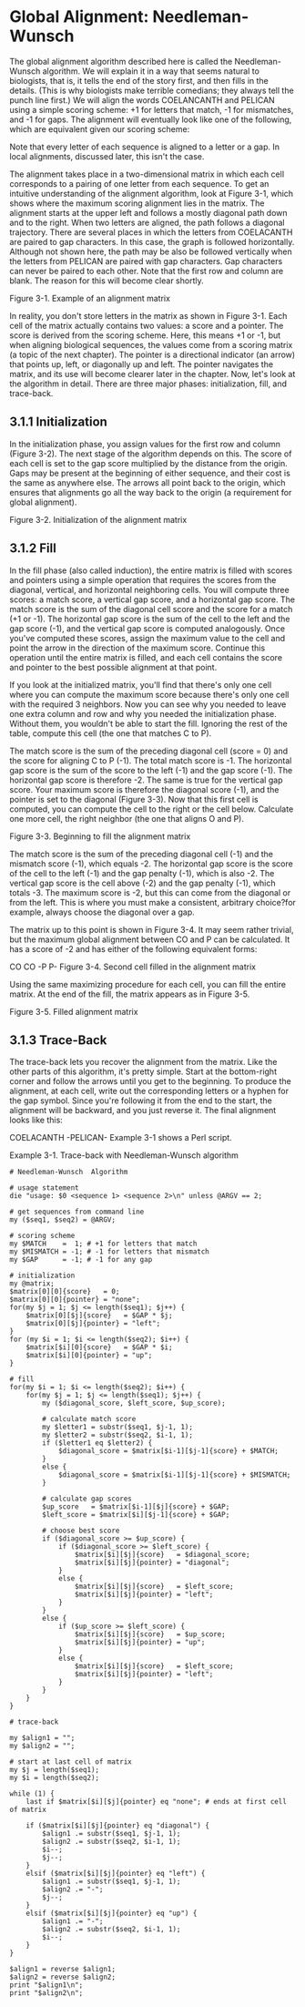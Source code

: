 # Global Alignment: Needleman-Wunsch

The global alignment algorithm described here is called the Needleman-Wunsch algorithm. We will explain it in a way that seems natural to biologists, that is, it tells the end of the story first, and then fills in the details. (This is why biologists make terrible comedians; they always tell the punch line first.) We will align the words COELANCANTH and PELICAN using a simple scoring scheme: +1 for letters that match, -1 for mismatches, and -1 for gaps. The alignment will eventually look like one of the following, which are equivalent given our scoring scheme:



Note that every letter of each sequence is aligned to a letter or a gap. In local alignments, discussed later, this isn't the case.

The alignment takes place in a two-dimensional matrix in which each cell corresponds to a pairing of one letter from each sequence. To get an intuitive understanding of the alignment algorithm, look at Figure 3-1, which shows where the maximum scoring alignment lies in the matrix. The alignment starts at the upper left and follows a mostly diagonal path down and to the right. When two letters are aligned, the path follows a diagonal trajectory. There are several places in which the letters from COELACANTH are paired to gap characters. In this case, the graph is followed horizontally. Although not shown here, the path may be also be followed vertically when the letters from PELICAN are paired with gap characters. Gap characters can never be paired to each other. Note that the first row and column are blank. The reason for this will become clear shortly.

Figure 3-1. Example of an alignment matrix


In reality, you don't store letters in the matrix as shown in Figure 3-1. Each cell of the matrix actually contains two values: a score and a pointer. The score is derived from the scoring scheme. Here, this means +1 or -1, but when aligning biological sequences, the values come from a scoring matrix (a topic of the next chapter). The pointer is a directional indicator (an arrow) that points up, left, or diagonally up and left. The pointer navigates the matrix, and its use will become clearer later in the chapter. Now, let's look at the algorithm in detail. There are three major phases: initialization, fill, and trace-back.

## 3.1.1 Initialization

In the initialization phase, you assign values for the first row and column (Figure 3-2). The next stage of the algorithm depends on this. The score of each cell is set to the gap score multiplied by the distance from the origin. Gaps may be present at the beginning of either sequence, and their cost is the same as anywhere else. The arrows all point back to the origin, which ensures that alignments go all the way back to the origin (a requirement for global alignment).

Figure 3-2. Initialization of the alignment matrix


## 3.1.2 Fill

In the fill phase (also called induction), the entire matrix is filled with scores and pointers using a simple operation that requires the scores from the diagonal, vertical, and horizontal neighboring cells. You will compute three scores: a match score, a vertical gap score, and a horizontal gap score. The match score is the sum of the diagonal cell score and the score for a match (+1 or -1). The horizontal gap score is the sum of the cell to the left and the gap score (-1), and the vertical gap score is computed analogously. Once you've computed these scores, assign the maximum value to the cell and point the arrow in the direction of the maximum score. Continue this operation until the entire matrix is filled, and each cell contains the score and pointer to the best possible alignment at that point.

If you look at the initialized matrix, you'll find that there's only one cell where you can compute the maximum score because there's only one cell with the required 3 neighbors. Now you can see why you needed to leave one extra column and row and why you needed the initialization phase. Without them, you wouldn't be able to start the fill. Ignoring the rest of the table, compute this cell (the one that matches C to P).

The match score is the sum of the preceding diagonal cell (score = 0) and the score for aligning C to P (-1). The total match score is -1. The horizontal gap score is the sum of the score to the left (-1) and the gap score (-1). The horizontal gap score is therefore -2. The same is true for the vertical gap score. Your maximum score is therefore the diagonal score (-1), and the pointer is set to the diagonal (Figure 3-3). Now that this first cell is computed, you can compute the cell to the right or the cell below. Calculate one more cell, the right neighbor (the one that aligns O and P).

Figure 3-3. Beginning to fill the alignment matrix


The match score is the sum of the preceding diagonal cell (-1) and the mismatch score (-1), which equals -2. The horizontal gap score is the score of the cell to the left (-1) and the gap penalty (-1), which is also -2. The vertical gap score is the cell above (-2) and the gap penalty (-1), which totals -3. The maximum score is -2, but this can come from the diagonal or from the left. This is where you must make a consistent, arbitrary choice?for example, always choose the diagonal over a gap.

The matrix up to this point is shown in Figure 3-4. It may seem rather trivial, but the maximum global alignment between CO and P can be calculated. It has a score of -2 and has either of the following equivalent forms:

CO    CO
-P    P-
Figure 3-4. Second cell filled in the alignment matrix


Using the same maximizing procedure for each cell, you can fill the entire matrix. At the end of the fill, the matrix appears as in Figure 3-5.

Figure 3-5. Filled alignment matrix


## 3.1.3 Trace-Back

The trace-back lets you recover the alignment from the matrix. Like the other parts of this algorithm, it's pretty simple. Start at the bottom-right corner and follow the arrows until you get to the beginning. To produce the alignment, at each cell, write out the corresponding letters or a hyphen for the gap symbol. Since you're following it from the end to the start, the alignment will be backward, and you just reverse it. The final alignment looks like this:

COELACANTH
-PELICAN- 
Example 3-1 shows a Perl script.

Example 3-1. Trace-back with Needleman-Wunsch algorithm
```
# Needleman-Wunsch  Algorithm 

# usage statement
die "usage: $0 <sequence 1> <sequence 2>\n" unless @ARGV == 2;

# get sequences from command line
my ($seq1, $seq2) = @ARGV;

# scoring scheme
my $MATCH    =  1; # +1 for letters that match
my $MISMATCH = -1; # -1 for letters that mismatch
my $GAP      = -1; # -1 for any gap

# initialization
my @matrix;
$matrix[0][0]{score}   = 0;
$matrix[0][0]{pointer} = "none";
for(my $j = 1; $j <= length($seq1); $j++) {
    $matrix[0][$j]{score}   = $GAP * $j;
    $matrix[0][$j]{pointer} = "left";
}
for (my $i = 1; $i <= length($seq2); $i++) {
    $matrix[$i][0]{score}   = $GAP * $i;
    $matrix[$i][0]{pointer} = "up";
}

# fill
for(my $i = 1; $i <= length($seq2); $i++) {
    for(my $j = 1; $j <= length($seq1); $j++) {
        my ($diagonal_score, $left_score, $up_score);

        # calculate match score
        my $letter1 = substr($seq1, $j-1, 1);
        my $letter2 = substr($seq2, $i-1, 1);                            
        if ($letter1 eq $letter2) {
            $diagonal_score = $matrix[$i-1][$j-1]{score} + $MATCH;
        }
        else {
            $diagonal_score = $matrix[$i-1][$j-1]{score} + $MISMATCH;
        }

        # calculate gap scores
        $up_score   = $matrix[$i-1][$j]{score} + $GAP;
        $left_score = $matrix[$i][$j-1]{score} + $GAP;

        # choose best score
        if ($diagonal_score >= $up_score) {
            if ($diagonal_score >= $left_score) {
                $matrix[$i][$j]{score}   = $diagonal_score;
                $matrix[$i][$j]{pointer} = "diagonal";
            }
            else {
                $matrix[$i][$j]{score}   = $left_score;
                $matrix[$i][$j]{pointer} = "left";
            }
        } 
        else {
            if ($up_score >= $left_score) {
                $matrix[$i][$j]{score}   = $up_score;
                $matrix[$i][$j]{pointer} = "up";
            }
            else {
                $matrix[$i][$j]{score}   = $left_score;
                $matrix[$i][$j]{pointer} = "left";
            }
        }
    }
}

# trace-back

my $align1 = "";
my $align2 = "";

# start at last cell of matrix
my $j = length($seq1);
my $i = length($seq2);

while (1) {
    last if $matrix[$i][$j]{pointer} eq "none"; # ends at first cell of matrix

    if ($matrix[$i][$j]{pointer} eq "diagonal") {
        $align1 .= substr($seq1, $j-1, 1);
        $align2 .= substr($seq2, $i-1, 1);
        $i--;
        $j--;
    }
    elsif ($matrix[$i][$j]{pointer} eq "left") {
        $align1 .= substr($seq1, $j-1, 1);
        $align2 .= "-";
        $j--;
    }
    elsif ($matrix[$i][$j]{pointer} eq "up") {
        $align1 .= "-";
        $align2 .= substr($seq2, $i-1, 1);
        $i--;
    }    
}

$align1 = reverse $align1;
$align2 = reverse $align2;
print "$align1\n";
print "$align2\n";
```
